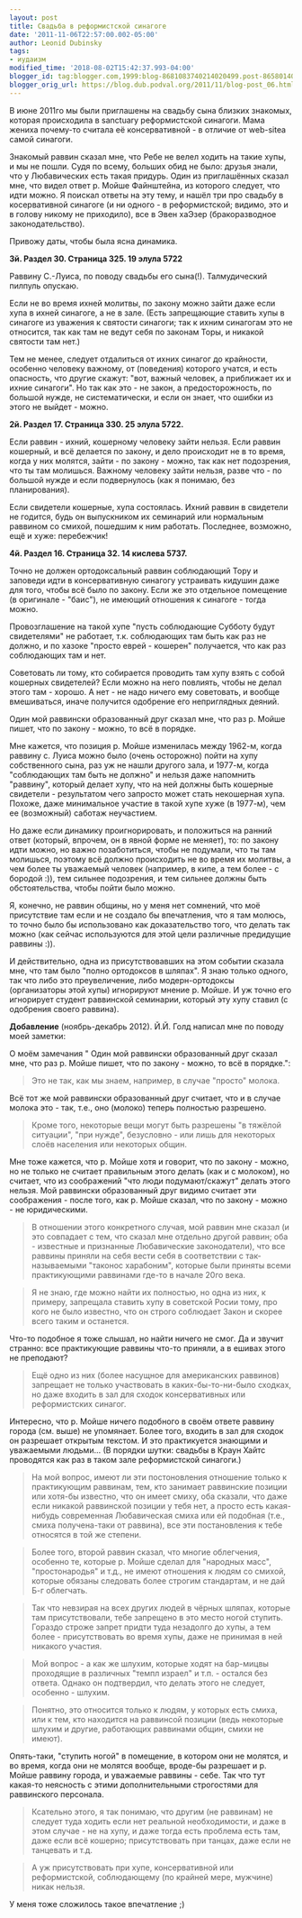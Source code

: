 ```yaml
---
layout: post
title: Свадьба в реформистской синагоге
date: '2011-11-06T22:57:00.002-05:00'
author: Leonid Dubinsky
tags:
- иудаизм
modified_time: '2018-08-02T15:42:37.993-04:00'
blogger_id: tag:blogger.com,1999:blog-8681083740214020499.post-8658014004221595717
blogger_orig_url: https://blog.dub.podval.org/2011/11/blog-post_06.html
---
```


В июне 2011го мы были приглашены на свадьбу сына близких знакомых, которая происходила в sanctuary реформистской
синагоги. Мама жениха почему-то считала её консервативной - в отличие от web-siteа самой синагоги. 
 
Знакомый раввин сказал мне, что Ребе не велел ходить на такие хупы, и мы не пошли. Судя по всему, больших обид не было:
друзья знали, что у Любавических есть такая придурь. Один из приглашённых сказал мне, что видел ответ р. Мойше
Файнштейна, из которого следует, что идти можно. Я поискал ответы на эту тему, и нашёл три про свадьбу в косервативной
синагоге (и ни одного - в реформистской; видимо, это и в голову никому не приходило), все в Эвен хаЭзер (бракоразводное
законодательство). 
  
Привожу даты, чтобы была ясна динамика. 
 
**3й. Раздел 30. Страница 325. 19 элула 5722**
 
Раввину С.-Луиса, по поводу свадьбы его сына(!). 
Талмудический пилпуль опускаю. 
 
Если не во время ихней молитвы, по закону можно зайти даже если хупа в ихней синагоге, а не в зале. (Есть запрещающие
ставить хупы в синагоге из уважения к святости синагоги; так к ихним синагогам это не относится, так как там не ведут
себя по законам Торы, и никакой святости там нет.)  
 
Тем не менее, следует отдалиться от ихних синагог до крайности, особенно человеку важному, от (поведения) которого
учатся, и есть опасность, что другие скажут: "вот, важный человек, а приближает их и ихние синагоги". Но так как это -
не закон, а предосторожность, по большой нужде, не систематически, и если он знает, что ошибки из этого не выйдет -
можно. 
 
**2й. Раздел 17. Страница 330. 25 элула 5722.**
 
Если раввин - ихний, кошерному человеку зайти нельзя. Если раввин кошерный, и всё делается по закону, и дело происходит
не в то время, когда у них молятся, зайти - по закону - можно, так как нет подозрения, что ты там молишься. Важному
человеку зайти нельзя, разве что - по большой нужде и если подвернулось (как я понимаю, без планирования). 
 
Если свидетели кошерные, хупа состоялась. Ихний раввин в свидетели не годится, будь он выпускником их семинарий или
нормальным раввином со смихой, пошедшим к ним работать. Последнее, возможно, ещё и хуже: перебежчик! 
 
**4й. Раздел 16. Страница 32. 14 кислева 5737.**
 
Точно не должен ортодоксальный раввин соблюдающий Тору и заповеди идти в консервативную синагогу устраивать кидушин даже
для того, чтобы всё было по закону. Если же это отдельное помещение (в оригинале - "баис"), не имеющий отношения к
синагоге - тогда можно. 
 
Провозглашение на такой хупе "пусть соблюдающие Субботу будут свидетелями" не работает, т.к. соблюдающих там быть как
раз не должно, и по хазоке "просто еврей - кошерен" получается, что как раз соблюдающих там и нет. 
 
Советовать ли тому, кто собирается проводить там хупу взять с собой кошерных свидетелей? Если можно на него повлиять,
чтобы не делал этого там - хорошо. А нет - не надо ничего ему советовать, и вообще вмешиваться, иначе получится
одобрение его неприглядных деяний. 
 
Один мой раввински образованный друг сказал мне, что раз р. Мойше пишет, что по закону - можно, то всё в порядке. 
 
Мне кажется, что позиция р. Мойше изменилась между 1962-м, когда раввину с. Луиса можно было (очень осторожно) пойти на
хупу собственного сына, раз уж не нашли другого зала, и 1977-м, когда "соблюдающих там быть не должно" и нельзя даже
напомнить "раввину", который делает хупу, что на ней должны быть кошерные свидетели - результатом чего запросто может
стать некошерная хупа. Похоже, даже минимальное участие в такой хупе хуже (в 1977-м), чем ее (возможный) саботаж
неучастием. 
 
Но даже если динамику проигнорировать, и положиться на ранний ответ (который, впрочем, он в явной форме не меняет), то:
по закону идти можно, но важно позаботиться, чтобы не подумали, что ты там молишься, поэтому всё должно происходить не
во время их молитвы, а чем более ты уважаемый человек (например, в кипе, а тем более - с бородой :)), тем сильнее
подозрения, и тем сильнее должны быть обстоятельства, чтобы пойти было можно. 
 
Я, конечно, не раввин общины, но у меня нет сомнений, что моё присутствие там если и не создало бы впечатления, что я
там молюсь, то точно было бы использовано как доказательство того, что делать так можно (как сейчас используются для
этой цели различные предидущие раввины :)). 
 
И действительно, одна из присутствовавших на этом событии сказала мне, что там было "полно ортодоксов в шляпах". Я знаю
только одного, так что либо это преувеличение, либо модерн-ортодоксы (организаторы этой хупы) игнорируют мнение
р. Мойше. И уж точно его игнорирует студент раввинской семинарии, который эту хупу ставил (с одобрения своего раввина). 
 
**Добавление** (ноябрь-декабрь 2012). Й.Й. Голд написал мне по поводу моей заметки: 
  
О моём замечания " Один мой раввински образованный друг сказал мне, что раз р. Мойше пишет, что по закону - можно,
то всё в порядке.": 
  
> Это не так, как мы знаем, например, в случае "просто" молока. 

Всё тот же мой раввински образованный друг считает, что и в случае молока это - так, т.е., оно (молоко) теперь полностью
разрешено. 
  
> Кроме того, некоторые вещи могут быть разрешены "в тяжёлой ситуации", "при нужде", безусловно - или лишь для некоторых
> слоёв населения или некоторых общин. 
 
Мне тоже кажется, что р. Мойше хотя и говорит, что по закону - можно, но не только не считает правильным этого делать
(как и с молоком), но считает, что из соображений "что люди подумают/скажут" делать этого нельзя. Мой раввински
образованный друг видимо считает эти соображения - после того, как р. Мойше сказал, что по закону - можно - не
юридическими. 
 
> В отношении этого конкретного случая, мой раввин мне сказал (и это совпадает с тем, что сказал мне отдельно другой
> раввин; оба - известные и признанные Любавические законодатели), что все раввины приняли на себя вести себя в
> соответствии с так-называемыми "таконос харабоним", которые были приняты всеми практикующими раввинами где-то в
> начале 20го века. 
 
> Я не знаю, где можно найти их полностью, но одна из них, к примеру, запрещала ставить хупу в советской Росии тому, про
> кого не было известно, что он строго соблюдает Закон и скорее всего таким и останется. 
 
Что-то подобное я тоже слышал, но найти ничего не смог. Да и звучит странно: все практикующие раввины что-то приняли, а
в ешивах этого не преподают? 
 
> Ещё одно из них (более насущное для американских раввинов) запрещает не только участвовать в каких-бы-то-ни-было
> сходках, но даже входить в зал для сходок консервативных или реформистских синагог.

Интересно, что р. Мойше ничего подобного в своём ответе раввину города (см. выше) не  упомянает. Более того, входить в
зал для сходок он разрешает открытым текстом. И это практикуется знающими и уважаемыми людьми... (В порядки шутки:
свадьбы в Краун Хайтс проводятся как раз в таком зале реформистской синагоги.) 
 
> На мой вопрос, имеют ли эти постоновления отношение только к практикующим раввинам, тем, кто занимает раввинские
> позиции или хотя-бы известно, что он имеет смиху, оба сказали, что даже если никакой раввинской позиции у тебя нет, а
> просто есть какая-нибудь современная Любавическая смиха или ей подобная (т.е., смиха получена-таки от раввина), все
> эти постановления к тебе относятся в той же степени. 
 
> Более того, второй раввин сказал, что многие облегчения, особенно те, которые р. Мойше сделал для "народных масс",
> "простонародья" и т.д., не имеют отношения к людям со смихой, которые обязаны следовать более строгим стандартам, и не
> дай Б-г облегчать. 
 
> Так что невзирая на всех других людей в чёрных шляпах, которые там присутствовали, тебе запрещено в это место ногой
> ступить. Гораздо строже запрет придти туда незадолго до хупы, а тем более - присутствовать во время хупы, даже не
> принимая в ней никакого участия. 
 
> Мой вопрос - а как же шлухим, которые ходят на бар-мицвы проходящие в различных "темпл израел" и т.п. - остался без
> ответа. Однако он подтвердил, что делать этого не следует, особенно - шлухим.
 
> Понятно, это относится только к людям, у которых есть смиха, или к тем, кто находится на раввинсой позиции (ведь
> некоторые шлухим и другие, работающих раввинами общин, смихи не имеют). 
 
Опять-таки, "ступить ногой" в помещение, в котором они не молятся, и во время, когда они не молятся вообще, вроде-бы
разрешает и р. Мойше раввину города, и уважаемые раввины - себе. Так что тут какая-то неясность с этими дополнительными
строгостями для раввинского персонала. 
 
> Ксательно этого, я так понимаю, что другим (не раввинам) не следует туда ходить если нет реальной необходимости, и
> даже в этом случае - не на хупу, и даже тогда есть проблема есть там, даже если всё кошерно; присутствовать при
> танцах, даже если не танцевать и т.д. 
 
> А уж присутствовать при хупе, консервативной или реформистской, соблюдающему (по крайней мере, мужчине) никак нельзя. 
 
У меня тоже сложилось такое впечатление ;) 
